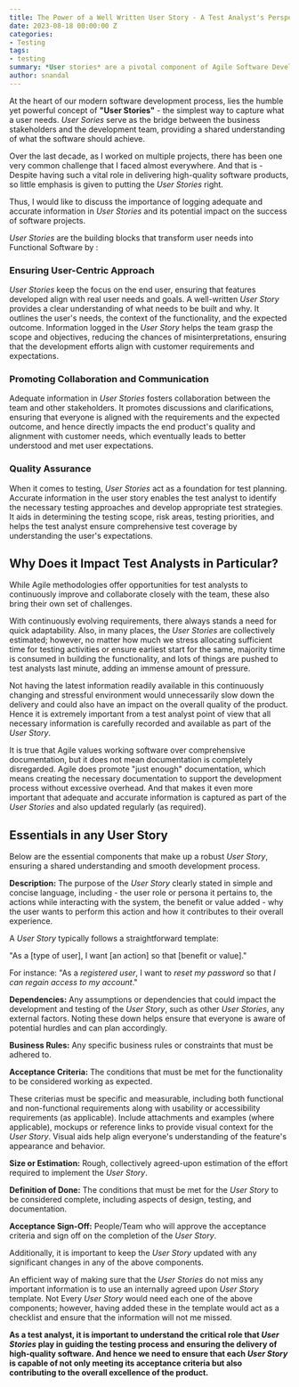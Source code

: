 ```yaml
---
title: The Power of a Well Written User Story - A Test Analyst's Perspective
date: 2023-08-18 00:00:00 Z
categories:
- Testing
tags:
- testing
summary: *User stories* are a pivotal component of Agile Software Development, serving as concise and user-centric descriptions of desired software functionality. Hence, here I am, discussing how crucial it is to put user stories right for setting the foundation for a well-structured, user-focused, and efficient development process. 
author: snandal
---  
```


At the heart of our modern software development process, lies the humble yet powerful concept of **"User Stories"** - the simplest way to capture what a user needs. *User Sories* serve as the bridge between the business stakeholders and the development team, providing a shared understanding of what the software should achieve.

Over the last decade, as I worked on multiple projects, there has been one very common challenge that I faced almost everywhere. And that is - Despite having such a vital role in delivering high-quality software products, so little emphasis is given to putting the *User Stories* right.

Thus, I would like to discuss the importance of logging adequate and accurate information in *User Stories* and its potential impact on the success of software projects.

*User Stories* are the building blocks that transform user needs into Functional Software by :

### Ensuring User-Centric Approach
*User Stories* keep the focus on the end user, ensuring that features developed align with real user needs and goals. A well-written *User Story* provides a clear understanding of what needs to be built and why. It outlines the user's needs, the context of the functionality, and the expected outcome. Information logged in the *User Story* helps the team grasp the scope and objectives, reducing the chances of misinterpretations, ensuring that the development efforts align with customer requirements and expectations.

### Promoting Collaboration and Communication
Adequate information in *User Stories* fosters collaboration between the team and other stakeholders. It promotes discussions and clarifications, ensuring that everyone is aligned with the requirements and the expected outcome, and hence directly impacts the end product's quality and alignment with customer needs, which eventually leads to better understood and met user expectations.

### Quality Assurance
When it comes to testing, *User Stories* act as a foundation for test planning. Accurate information in the user story enables the test analyst to identify the necessary testing approaches and develop appropriate test strategies. It aids in determining the testing scope, risk areas, testing priorities, and helps the test analyst ensure comprehensive test coverage by understanding the user's expectations.

## Why Does it Impact Test Analysts in Particular?
While Agile methodologies offer opportunities for test analysts to continuously improve and collaborate closely with the team, these also bring their own set of challenges.

With continuously evolving requirements, there always stands a need for quick adaptability. 
Also, in many places, the *User Stories* are collectively estimated; however, no matter how much we stress allocating sufficient time for testing activities or ensure earliest start for the same, majority time is consumed in building the functionality, and lots of things are pushed to test analysts last minute, adding an immense amount of pressure. 

Not having the latest information readily available in this continuously changing and stressful environment would unnecessarily slow down the delivery and could also have an impact on the overall quality of the product. Hence it is extremely important from a test analyst point of view that all necessary information is carefully recorded and available as part of the *User Story*.

It is true that Agile values working software over comprehensive documentation, but it does not mean documentation is completely disregarded. Agile does promote "just enough" documentation, which means creating the necessary documentation to support the development process without excessive overhead. And that makes it even more important that adequate and accurate information is captured as part of the *User Stories* and also updated regularly (as required).

## Essentials in any User Story
Below are the essential components that make up a robust *User Story*, ensuring a shared understanding and smooth development process.

**Description:** The purpose of the *User Story* clearly stated in simple and concise language, including - the user role or persona it pertains to, the actions while interacting with the system, the benefit or value added - why the user wants to perform this action and how it contributes to their overall experience.

A *User Story* typically follows a straightforward template: 

"As a [type of user], I want [an action] so that [benefit or value]."

For instance: "As a *registered user*, I want to *reset my password* so that *I can regain access to my account*."

**Dependencies:** Any assumptions or dependencies that could impact the development and testing of the *User Story*, such as other *User Stories*, any external factors. Noting these down helps ensure that everyone is aware of potential hurdles and can plan accordingly.

**Business Rules:** Any specific business rules or constraints that must be adhered to.

**Acceptance Criteria:** The conditions that must be met for the functionality to be considered working as expected. 

These criterias must be specific and measurable, including both functional and non-functional requirements along with usability or accessibility requirements (as applicable). Include attachments and examples (where applicable), mockups or reference links to provide visual context for the *User Story*. Visual aids help align everyone's understanding of the feature's appearance and behavior.

**Size or Estimation:** Rough, collectively agreed-upon estimation of the effort required to implement the *User Story*.

**Definition of Done:** The conditions that must be met for the *User Story* to be considered complete, including aspects of design, testing, and documentation.

**Acceptance Sign-Off:** People/Team who will approve the acceptance criteria and sign off on the completion of the *User Story*.


Additionally, it is important to keep the *User Story* updated with any significant changes in any of the above components.

An efficient way of making sure that the *User Stories* do not miss any important information is to use an internally agreed upon *User Story* template. Not Every *User Story* would need each one of the above components; however, having added these in the template would act as a checklist and ensure that the information will not me missed. 

**As a test analyst, it is important to understand the critical role that *User Stories* play in guiding the testing process and ensuring the delivery of high-quality software. And hence we need to ensure that each *User Story* is capable of not only meeting its acceptance criteria but also contributing to the overall excellence of the product.**
